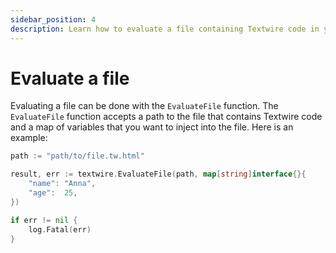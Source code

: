 ```yaml
---
sidebar_position: 4
description: Learn how to evaluate a file containing Textwire code in your Go applications using the EvaluateFile function
---
```


# Evaluate a file

Evaluating a file can be done with the `EvaluateFile` function. The `EvaluateFile` function accepts a path to the file that contains Textwire code and a map of variables that you want to inject into the file. Here is an example:

```go
path := "path/to/file.tw.html"

result, err := textwire.EvaluateFile(path, map[string]interface{}{
    "name": "Anna",
    "age":  25,
})

if err != nil {
    log.Fatal(err)
}
```